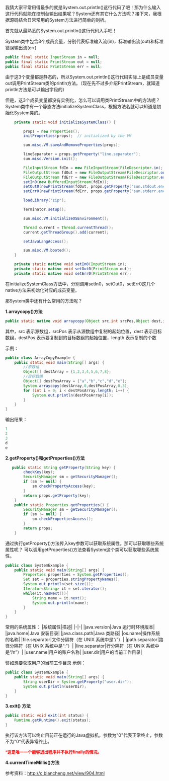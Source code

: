 我猜大家平常用得最多的就是System.out.println()这行代码了吧！那为什么输入这行代码就能在控制台输出结果呢？System还有其它什么方法呢？接下来，我根据源码结合日常常用的System方法进行简单的剖析。


首先就从最熟悉的System.out.println()这行代码入手吧！

System类中包含3个成员变量，分别代表标准输入流(in)，标准输出流(out)和标准错误输出流(err)

```java
public final static InputStream in = null;
public final static PrintStream out = null;
public final static PrintStream err = null;
```

由于这3个变量都是静态的，所以System.out.println()这行代码实际上是成员变量out调用PrintStream类的println方法。（现在先不过多介绍PrintStream，就知道println方法是可以输出字段的）

但是，这3个成员变量都没有实例化，怎么可以调用类PrintStream中的方法呢？System类中有一个静态方法initializeSystemClass，根据方法名就可以知道是初始化System类的。
```java
    private static void initializeSystemClass() {

        props = new Properties();
        initProperties(props);  // initialized by the VM

        sun.misc.VM.saveAndRemoveProperties(props);

        lineSeparator = props.getProperty("line.separator");
        sun.misc.Version.init();

        FileInputStream fdIn = new FileInputStream(FileDescriptor.in);
        FileOutputStream fdOut = new FileOutputStream(FileDescriptor.out);
        FileOutputStream fdErr = new FileOutputStream(FileDescriptor.err);
        setIn0(new BufferedInputStream(fdIn));
        setOut0(newPrintStream(fdOut, props.getProperty("sun.stdout.encoding")));
        setErr0(newPrintStream(fdErr, props.getProperty("sun.stderr.encoding")));

        loadLibrary("zip");

        Terminator.setup();

        sun.misc.VM.initializeOSEnvironment();

        Thread current = Thread.currentThread();
        current.getThreadGroup().add(current);

        setJavaLangAccess();

        sun.misc.VM.booted();
    }

    private static native void setIn0(InputStream in);
    private static native void setOut0(PrintStream out);
    private static native void setErr0(PrintStream err);
```

在initializeSystemClass方法中，分别调用setIn0，setOut0，setErr0这几个native方法来初始化对应的成员变量。

那System类中还有什么常用的方法呢？

**1.arraycopy()方法**

```java
public static native void arraycopy(Object src,int srcPos,Object dest,int destPos,int length);
```
其中，src 表示源数组，srcPos 表示从源数组中复制的起始位置，dest 表示目标数组，destPos 表示要复制到的目标数组的起始位置，length 表示复制的个数


示例：
```java
public class ArrayCopyExample {
    public static void main(String[] args) {
        //原数组
        Object[] destArray = {1,2,3,4,5,6,7,8};
        //目标数组
        Object[] destPosArray = {"a","b","c","d","e"};
        System.arraycopy(destArray,0,destPosArray,0,3);
        for (int i = 0; i < destPosArray.length; i++) {
            System.out.println(destPosArray[i]);
        }
    }
}
```

输出结果：
```java
1
2
3
d
e
```

**2.getProperty()和getProperties()方法**
```java
   public static String getProperty(String key) {
        checkKey(key);
        SecurityManager sm = getSecurityManager();
        if (sm != null) {
            sm.checkPropertyAccess(key);
        }
        return props.getProperty(key);
    }
    public static Properties getProperties() {
        SecurityManager sm = getSecurityManager();
        if (sm != null) {
            sm.checkPropertiesAccess();
        }
        return props;
    }
```


通过执行getProperty()方法传入key参数可以获取系统属性。那可以获取哪些系统属性呢？
可以调用getProperties()方法查看System这个类可以获取哪些系统属性。

```java
public class SystemExample {
    public static void main(String[] args) {
        Properties properties = System.getProperties();
        Set set = properties.stringPropertyNames();
        System.out.println(set.size());
        Iterator<String> it = set.iterator();
        while(it.hasNext()){
            String name = it.next();
            System.out.println(name);
        }
    }
}
```
常用的系统属性：
|系统属性|描述|
|-|-|
|java.version|Java 运行时环境版本|
|java.home|Java 安装目录|
|java.class.path|Java 类路径|
|os.name|操作系统的名称|
|file.separator|文件分隔符（在 UNIX 系统中是“/”）|
|path.separator|路径分隔符（在 UNIX 系统中是“:”）|
|line.separator|行分隔符（在 UNIX 系统中是“/n”）|
|user.name|用户的账户名称|
|user.dir|用户的当前工作目录|

譬如想要获取用户的当前工作目录
示例：
```java
public class SystemExample {
    public static void main(String[] args) {
        String userDir = System.getProperty("user.dir");
        System.out.println(userDir);
    }
}
```


**3.exit() 方法**
```java
public static void exit(int status) {
    Runtime.getRuntime().exit(status);
}
```
执行该方法可以终止目前正在运行的Java虚拟机。参数为"0"代表正常终止，参数不为"0"代表异常终止。

<font color="red" size="2px">***这是唯一一个能够退出程序并不执行finally的情况。**</font>


**4.currentTimeMillis()方法**



参考资料：http://c.biancheng.net/view/904.html















